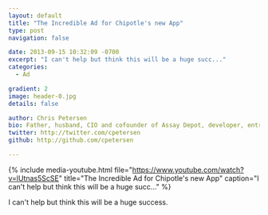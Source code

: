 ```yaml
---
layout: default
title: "The Incredible Ad for Chipotle's new App"
type: post
navigation: false

date: 2013-09-15 10:32:09 -0700
excerpt: "I can't help but think this will be a huge succ..."
categories:
  - Ad

gradient: 2
image: header-0.jpg
details: false

author: Chris Petersen
bio: Father, husband, CIO and cofounder of Assay Depot, developer, entrepreneur and technologist.
twitter: http://twitter.com/cpetersen
github: http://github.com/cpetersen

---
```


{% include media-youtube.html file="https://www.youtube.com/watch?v=lUtnas5ScSE" title="The Incredible Ad for Chipotle's new App" caption="I can't help but think this will be a huge succ..." %}

I can't help but think this will be a huge success.

